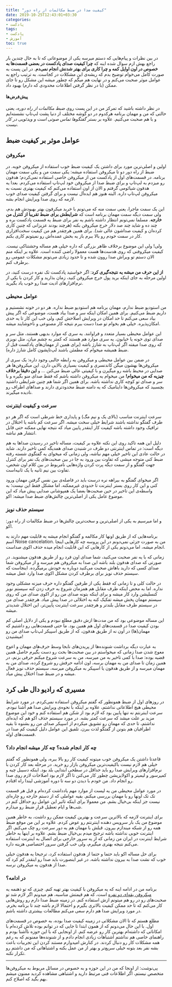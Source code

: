 ```yaml
---
title: "کیفیت صدا در ضبط مکالمات از راه دور"
date: 2019-10-25T12:43:01+03:30
categories:
- پادکست
tags:
- پادکست
- آموزش
toc: true
---
```


در بین نظرات و پیام‌هایی که دستم میرسه یکی از موضوعاتی که تا به حال چندین بار راجع بهش ازم سوال شده اینه که **چرا کیفیت صدای پادکست در بعضی قسمت‌ها به خصوص در اون اوایل کمه و چرا کاری برای بهتر شدنش انجام نمی‌دم**. در این پست به صورت کامل می‌خوام توضیح بدم که ریشه‌ی این مشکلات در کجاست. به ترتیب راجع به عوامل موثر صحبت می‌کنم و در نهایت هم میگم که چطور میشه این مشکل رو تا جای ممکن (با در نظر گرفتن اطلاعات محدودی که دارم) بهبود داد.

#### پیش‌فرض‌ها
در نظر داشته باشید که تمرکز من در این پست روی *ضبط مکالمات از راه دوره*، یعنی حالتی که من و مهمان برنامه هرکدوم در دو گوشه مختلف از دنیا پشت لپ‌تاپ نشسته‌ایم و با هم صحبت می‌کنیم. علاوه بر *بستر گفتگوها تماس صوتی است و ویدئویی در کار نیست*.

## عوامل موثر بر کیفیت ضبط

### میکروفن

اولین و اصلی‌ترین مورد برای داشتن یک کیفیت ضبط خوب استفاده از میکروفن خوبه. در ضبط از راه دور دو تا میکروفن استفاده میشه: یکی سمت من و یکی سمت مهمان برنامه. در قسمت‌های اول از پادکست من از میکروفن خاصی استفاده نمی‌کردم؛ هدفون رو میزدم به لپ‌تاپ و برای ضبط صدا از میکروفن خود لپ‌تاپ استفاده می‌کردم. بعدا یه هدفون شیائومی گرفتم و الان از اون استفاده می‌کنم که کیفیت بهتری نسبت به میکروفن لپ‌تاپ داره. البته هنوز هم ایده‌آل نیست و برای گرفتن کیفیت صدای خوب لازمه که روی صدا ویرایش انجام بشه.

این یک سمت ماجرا، یعنی سمت منه که می‌تونم با خرید میکرفون بهتر بهبودش هم بدم، ولی سمت دیگه سمت مهمان برنامه است که **شرایطش برای ضبط تقریبا از کنترل من خارجه**. مسلما نمی‌تونم انتظار داشته باشم یه نفر برای ضبط یه قسمت پادکست بره و چند ده و شاید چند صد دلار خرج میکروفن بکنه (هرچند بودند عزیزانی که چنین کاری کرده‌ان و کیفیت صداشون عالی شد). برای همین هرچقدر هم من کیفیت سخت‌افزاری کار در سمت خودم رو بالا ببرم باز یه بخش عمده‌اش رو نمیتونم کاری بکنم.

ولی! ولی این موضوع برخلاف ظاهر بزرگی که داره خیلی هم مساله وحشتناکی نیست. کیفیت میکروفنی که روی هدست‌ها هست معمولا راضی کننده است. علاوه بر اینکه منم الان دستم تو ویراش صدا روون شده و تا حدود زیادی می‌تونم مشکلات عمومی رو برطرف کنم.

**از این حرف من میشه یه نتیجه‌گیری کرد**: اگر خواستید پادکست تک نفره درست کنید، در اولین مرحله به جای اینکه برید پول خرج میکروفن کنید، زمان بذارید و کار کردن با یکی از نرم‌افزارهای ادیت صدا رو خوب یاد بگیرید.

### عوامل محیطی

من استودیو ضبط ندارم، مهمان برنامه هم استودیو ضبط نداره. هر دو در خونه نشستیم و داریم ضبط می‌کنیم. برای همین امکان اینکه سر و صدا بیاد هست، موضوعی که اگر پیش بیاد سعی می‌کنم تا حد امکان در ویرایش اصلاحش کنم، ولی خب این کار تا یه حدی امکان‌پذیره. خیلی هم بخوام تو صدا دست ببرم نتیجه کار مصنوعی و ناخوشایند میشه.

این عوامل محیطی بسیار متعدد و فراوانند. یه سری که موارد بدیهی هستند، مثل سر و صدای توی خونه یا خیابون. یه سری موارد هم هستند که کمتر به چشم میان، مثل نویزی که روی صدا میفته اگر لپ‌تاپ به شارژ باشه (برای همین از مهمان‌های پادکست قبل از ضبط همیشه میخوام که مطمئن باشند لپ‌تاپشون کامل شارژ داره).

در ضمن بین عوامل محیطی و میکروفن یه رابطه جالبی وجود داره: یک سری از میکروفن‌ها بهشون میگن کاندنسری و کیفیت بسیاری بالایی دارن. این میکروفن‌ها هر صدایی در محیط باشه رو میگیرن و با کیفیتی عالی ضبط می‌کنن ... و **این دقیقا برخلاف چیزیه که من میخوام!** من میخوام یه میکروفن داشته باشم که فقط صدای منو بگیره و با سر و صدای تو کوچه کاری نداشته باشه. برای همین اگر شما هم چنین شرایطی داشتید بچسبید که میکروفن‌ها داینامیک که یه دامنه ضبط محدودتری دارند و صداهای اطراف رو نادیده میگیرند.

### سرعت و کیفیت اینترنت
سرعت اینترنت مناسب (بالای یک و نیم مگ) و پایداری خط شرطی است که اگر هر دو طرف گفتگو نداشته باشند شرایط خیلی سخت میشه. اگر سرعت کم باشه یا اختلال در ترافیک وجود داشته باشه کیفیت کار اینقدر پایین میاد که نتیجه نهایی ممکنه حتی قابل انتشار هم نباشه.

دلیل این همه تاکید روی این نکته علاوه بر کیفیت، مساله تاخیر در رسیدن صداها به هم دیگه است: در تماس اینترنتی دو طرف در شنیدن صدای همدیگه کمی تاخیر دارند. شاید در حالت عادی این تاخیر خیلی مهم نباشه، ولی زمانی که میخوای یه گفتگوی شسته رفته ضبط کنی متوجه میشی که تفاوت بین ورود به جا در بین صحبت‌های یک نفر برای کنترل جهت گفتگو و از سمت دیگه پرت کردن واژه‌هایی نامربوط در بین کلام اون شخص، تفاوت بین نیم ثانیه با یک ثانیه‌است.

اگر میخوای گفتگو به بیراهه نره درست باید در فاصله‌ی بین نفس گرفتن مهمان ورود کنی و این کار روی بستر اینترنت تا حدودی غیرممکنه. اما مشکل فقط این نیست؛ به واسطه‌ی این تاخیر در حین صحبت‌ها بعضا یک همپوشانی صدایی پیش میاد که این موضوع عامل یکی از اصلی‌ترین چالش‌های ضبط صدا میشه: اکو.

### سیستم حذف نویز

و اما میرسیم به یکی از اصلی‌ترین و سخت‌ترین چالش‌ها در ضبط مکالمات از راه دور: اکو.

برنامه‌هایی که از طریق اونها کار مکالمه و گفتگو انجام میشه یه قابلیت مهم دارند به اسم Noise cancelation. من به صورت جزئی نمی‌دونم در این پروسه چه کارهایی اینجا انجام میشه، اما می‌دونم یکی  از کارهایی که این قابلیت انجام میده حذف اکوی صداست.

زمانی که با یه نفر صحبت می‌کنید، شما صدای اون فرد رو از طریق هدفون میشنوید. در صورتی که صدای هدفون بلند باشه این صدا به میکروفن هم میرسه و از میکروفن شما صدای کسی که دارید باهاش صحبت می‌کنید دوباره به خودش برمیگرده. اینجاست که سیستم حذف نویز برای برطرف کردن مشکل اکوی صدا وارد عمل میشه.

در حالت کلی و تا زمانی که فقط یکی از طرفین گفتگو داره حرف میزنه مشکلی وجود نداره. اما به محض اینکه طرف مقابل هم همزمان شروع به حرف زدن کنه سیستم نویز کنسلیشن وارد کار میشه و برای اینکه بتونه صدای من رو از اکوی صدای من که روی سیستم مهمان پخش میشه تفکیک کنه یه اختلالی در صدا پیش میاد. هرچقدر صدای من در سیستم طرف مقابل بلندتر و هرچقدر سرعت اینترنت پایین‌تر، این اختلال شدیدتر میشه.

 این مساله موضوعی بود که من مدت‌ها ازش دقیق مطلع نبودم و یکی از دلایل اصلی کم بودن کیفیت صدا در قسمت‌های اول هم همین بود. ما حتی قسمت‌هایی رو داشتیم که مهمان(ها) در اون نه از طریق هدفون، که از طریق اسپیکر لپ‌تاپ صدای من رو میشنیدن!

به عبارت دیگه برداشت شنونده‌ها از پریدن‌های نابجا وسط حرف‌های مهمان و اعوج معوج شدن صدا زمانی که میخواستم در بین صحبت‌ها بحث رو دست بگیرم حاصل همین قضیه بوده: صدا با کمی تاخیر به من میرسه، من به سرعت شروع میکنم حرفی بزنم، در همین زمان تا صدای من به مهمان برسه، اون ادامه حرفش رو شروع کرده، صدای من به مهمان میرسه و از طریق هدفون یا اسپیکر به میکروفن میرسه، سیستم حذف نویز فعال میشه و در ضبط صدا اختلال پیش میاد.

## مسیری که رادیو دال طی کرد

در روزهای اول از ضبط همونطور که گفتم میکروفن استفاده نمی‌کردم. در مورد شرایط محیطی هیچ اطلاعاتی نداشتم، علاوه بر اینکه با نحوه‌ی ویرایش صدا هم آشنا نبودم. سرعت اینترنتم نه تنها پایین بود که لازم بود از شکن هم استفاده کنم و خود این موضوع مزید بر علت میشد که سرعت کمتر بشه. در مورد سیستم حذف اکو هم که ایده‌ای نداشتم، تا حدی که مهمان رو تشویق میکردم از اسپیکر صدای من رو بشنوه تا بقیه اطرافیان هم بتونن از گفتگو لذت ببرن. تلفیق این عوامل دلیل کیفیت کم صدا در قسمت‌های اوله.

### چه کار انجام شده؟ چه کار میشه انجام داد؟

قاعدتا داشتن یک میکروفن خوب میتونه کیفیت کار رو بالا ببره، ولی همونطور که گفتم خیلی هم لازم نیست باکیفیت‌ترین میکروفن بازار رو خرید. در مرحله بعد کار کردن با نرم‌افزارهای ویرایش صدا رو باید حداقل در سطحی ابتدایی بلد بود. اینکه دسیبل چیه و کمپرسور و لیمیتر و اکولایزیشن چطور کار می‌کنن تا اگر لازم بود اصلاحات لازم روی صدا رو انجام داد. من خودم با دیدن دو سه تا دوره آموزشی لیندا راه افتادم.

در مورد عوامل محیطی من یه لیست از موارد مهم یادداشت کرده‌ام و قبل هر قسمت تک تک اونها رو با مهمان بررسی میکنم. بقیه عواملی که از دستم خارجه رو چاره‌ای نیست جز اینکه بی‌خیال بشم. من معمولا برای اینکه تاثیر این عوامل رو حداقل کنم در شب‌ها و ایام تعطیل قرارِ ضبط رو میذارم.

برای اینترنت لازمه که بالاترین سرعت و بهترین کیفیت ممکن رو داشت، به خاطر همین موضوع من یک بار سرویس دهنده اینترنتم رو عوض کردم. علاوه بر این من موقع ضبط همه رو از شبکه میندازم بیرون. قبلش با مهمان هم یه دور سرعت رو چک می‌کنم. اگر اینترنت خوبی نداشته باشه ترجیح میدم بی‌خیال ضبط بشم. علاوه بر اینها به خاطر شرایط اینترنت در ایران من زمانی که از یه سرور خارجی برای اتصال به اینترنت استفاده می‌کنم نتیجه بهتری میگیرم، ولی خب گرفتن سرور اختصاصی هزینه داره.

برای حل مساله اکو باید حتما و حتما از هدفون استفاده کرد، ترجیحا یه هدفون خیلی خوب که نشت صدا به بیرون نداشته باشه. در غیر اینصورت باید صدا رو اینقدر کم کرد که صدا از هدفون به میکروفن نرسه.

### در ادامه؟

برنامه من در ادامه اینه که یه میکروفن با کیفیت بهتر تهیه کنم. چیزی که تو ذهنمه یه [میکروفن یقه‌ای دو نفره](https://www.amazon.com/Movo-Professional-Microphone-Monitoring-Smartphones/dp/B019HQHXN4) است، که هم قیمتش مناسبه، هم میدونم اگر لازم شد تو صحبت‌های رو در رو هم میتونم ازش استفاده کنم. در زمینه ضبط صدا دارم رو روش‌هایی کار می‌کنم که تا حد ممکن کیفیت بالاتری بگیرم و احتمالا لازم باشه چند تا برنامه بخرم. در مورد ویرایش صدا هم دارم سعی می‌کنم مطالعات بیشتری داشته باشم.

مطلع هستم که تا الان مشکلاتی در زمینه کیفیت صدا بوده، به خصوص در قسمت‌های اول. با این حال می‌دونم که از همون ابتدا تا جایی که در توانم بوده تلاش کرده‌ام با امکاناتی که داشته‌ام بهترین کار رو عرضه کنم. از اونجایی که با این حوزه ناآشنا بودم و راهنمای خاصی هم نداشتم اشتباهات زیادی انجام دادم و از شنونده‌ها ممنونم که به رغم همه مشکلات کار رو دنبال کردند. در کنارش امیدوارم مستند کردن این تجربیات باعث بشه نفر بعد بتونه خیلی سریع‌تر و بهتر از من عمل بکنه و اشتباهاتی که من داشتم رو تکرار نکنه.

---
*پی‌نوشت*: از اونجا که من در این حوزه و به خصوص در مسائل مربوط به میکروفن‌ها متخصص نیستم، اگر اطلاعات فنی مرتبط دارید و اشتباهی مشاهده کردید ممنون میشم بهم بگید که اصلاح کنم.
